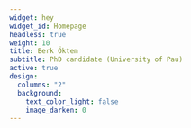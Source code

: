 ```yaml
---
widget: hey
widget_id: Homepage
headless: true
weight: 10
title: Berk Öktem
subtitle: PhD candidate (University of Pau)
active: true
design:
  columns: "2"
  background:
    text_color_light: false
    image_darken: 0
---
```

